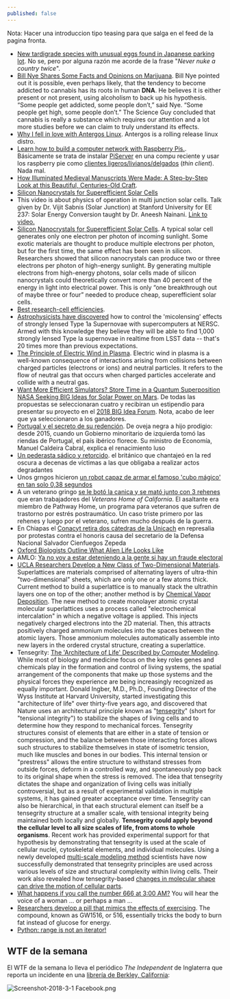 ```yaml
---
published: false
---
```

Nota: Hacer una introduccion tipo teasing para que salga en el feed de la pagina fronta.

- [New tardigrade species with unusual eggs found in Japanese parking lot](https://www.zmescience.com/ecology/animals-ecology/new-tardigrade-japan-0432432/). No se, pero por alguna razón me acorde de la frase "_Never nuke a country twice_".
- [Bill Nye Shares Some Facts and Opinions on Marijuana](https://www.zmescience.com/science/bill-nye-marijuana-science-02032018/). Bill Nye pointed out it is possible, even perhaps likely, that the tendency to become addicted to cannabis has its roots in human **DNA**. He believes it is either present or not present, using alcoholism to back up his hypothesis. “Some people get addicted, some people don’t,” said Nye. “Some people get high, some people don’t.” The Science Guy concluded that cannabis is really a substance which requires our attention and a lot more studies before we can claim to truly understand its effects.
- [Why I fell in love with Antergos Linux](https://opensource.com/article/18/2/my-linux-story-Antergos). Antergos is a rolling release linux distro.
- [ Learn how to build a computer network with Raspberry Pis.](https://opensource.com/article/18/3/computer-lab-school-raspberry-pi). Básicamente se trata de instalar [PiServer](https://www.raspberrypi.org/blog/piserver/) en una compu reciente y usar los raspberry pie como [clientes ligeros/livianos/delgados](https://es.wikipedia.org/wiki/Cliente_liviano) (_thin client_). Nada mal.
- [How Illuminated Medieval Manuscripts Were Made: A Step-by-Step Look at this Beautiful, Centuries-Old Craft](http://www.openculture.com/2018/03/how-illuminated-medieval-manuscripts-were-made-a-step-by-step-look-at-this-beautiful-centuries-old-craft.html).
- [Silicon Nanocrystals for Superefficient Solar Cells](https://www.technologyreview.com/s/408475/silicon-nanocrystals-for-superefficient-solar-cells/)
- This video is about physics of operation in multi junction solar cells. Talk given by Dr. Vijit Sabnis (Solar Junction) at Stanford University for EE 237: Solar Energy Conversion taught by Dr. Aneesh Nainani. [Link to video.](https://www.youtube.com/watch?v=GxTXeXNeeIY)
- [Silicon Nanocrystals for Superefficient Solar Cells](https://www.technologyreview.com/s/408475/silicon-nanocrystals-for-superefficient-solar-cells/). A typical solar cell generates only one electron per photon of incoming sunlight. Some exotic materials are thought to produce multiple electrons per photon, but for the first time, the same effect has been seen in silicon. Researchers showed that silicon nanocrystals can produce two or three electrons per photon of high-energy sunlight. By generating multiple electrons from high-energy photons, solar cells made of silicon nanocrystals could theoretically convert more than 40 percent of the energy in light into electrical power. This is only “one breakthrough out of maybe three or four” needed to produce cheap, superefficient solar cells.
- [Best research-cell efficiencies](https://www.nrel.gov/pv/assets/images/efficiency-chart.png).
- [Astrophysicists have discovered](https://www.sciencedaily.com/releases/2018/03/180301094807.htm) how to control the 'micolensing' effects of strongly lensed Type 1a Supernovae with supercomputers at NERSC. Armed with this knowledge they believe they will be able to find 1,000 strongly lensed Type Ia supernovae in realtime from LSST data -- that's 20 times more than previous expectations. 
- [ The Principle of Electric Wind in Plasma](https://www.pddnet.com/news/2018/03/principle-electric-wind-plasma). Electric wind in plasma is a well-known consequence of interactions arising from collisions between charged particles (electrons or ions) and neutral particles. It refers to the flow of neutral gas that occurs when charged particles accelerate and collide with a neutral gas.
- [Want More Efficient Simulators? Store Time in a Quantum Superposition](https://www.pddnet.com/news/2018/03/want-more-efficient-simulators-store-time-quantum-superposition)
[NASA Seeking BIG Ideas for Solar Power on Mars](https://www.nasa.gov/press-release/langley/nasa-seeking-big-ideas-for-solar-power-on-mars). De todas las propuestas se seleccionaran cuatro y recibiran un estipendio para presentar su proyecto en el [2018 BIG Idea Forum](http://bigidea.nianet.org/). Nota, acabo de leer que ya seleccionaron a los ganadores.
- [Portugal y el secreto de su redención](http://www.dw.com/es/portugal-y-el-secreto-de-su-redenci%C3%B3n/a-42790840). De oveja negra a hijo prodigio: desde 2015, cuando un Gobierno minoritario de izquierda tomó las riendas de Portugal, el país ibérico florece. Su ministro de Economía, Manuel Caldeira Cabral, explica el renacimiento luso
- [Un pederasta sádico y retorcido](http://www.bbc.com/mundo/noticias-43125571). el británico que chantajeó en la red oscura a decenas de víctimas a las que obligaba a realizar actos degradantes
- Unos grngos hicieron [un robot capaz de armar el famoso 'cubo mágico' en tan solo 0,38 segundos](https://mundo.sputniknews.com/videoclub/201803101076898041-robot-solucion-cubo-magico-rapid)
- A un veterano gringo [se le botó la canica y se mató junto con 3 rehenes](http://www.dw.com/es/las-tres-rehenes-del-atacante-al-hogar-del-veterano-de-california-aparecen-muertas/a-42917319) que eran trabajadores del _Veterans Home of California_. El asaltante era miembro de Pathway Home, un programa para veteranos que sufren de trastorno por estrés postraumático. Un caso triste primero por las rehenes y luego por el veterano, sufren mucho después de la guerra.
- En Chiapas el [Conacyt retira dos cátedras de la Unicach](http://www.jornada.unam.mx/2018/03/09/sociedad/040n1soc) en represalia por protestas contra el honoris causa del secretario de la Defensa Nacional Salvador Cienfuegos Zepeda
- [Oxford Biologists Outline What Alien Life Looks Like](https://futurism.com/oxford-biologists-outline-what-alien-life-looks-like/)
- AMLO: [Ya no voy a estar deteniendo a la gente si hay un fraude electoral](https://www.youtube.com/watch?v=Gu0UMq6yp2M)
- [UCLA Researchers Develop a New Class of Two-Dimensional Materials](https://www.pddnet.com/news/2018/03/ucla-researchers-develop-new-class-two-dimensional-materials). Superlattices are materials comprised of alternating layers of ultra-thin "two-dimensional" sheets, which are only one or a few atoms thick. Current method to build a superlattice is to manually stack the ultrathin layers one on top of the other; another method is by [Chemical Vapor Deposition](https://en.wikipedia.org/wiki/Chemical_vapor_deposition). The new method to create monolayer atomic crystal molecular superlattices uses a process called "electrochemical intercalation" in which a negative voltage is applied. This injects negatively charged electrons into the 2D material. Then, this attracts positively charged ammonium molecules into the spaces between the atomic layers. Those ammonium molecules automatically assemble into new layers in the ordered crystal structure, creating a superlattice. 
- Tensegrity: [The 'Architecture of Life' Described by Computer Modeling](https://www.pddnet.com/news/2018/03/architecture-life-described-computer-modeling). While most of biology and medicine focus on the key roles genes and chemicals play in the formation and control of living systems, the spatial arrangement of the components that make up those systems and the physical forces they experience are being increasingly recognized as equally important. Donald Ingber, M.D., Ph.D., Founding Director of the Wyss Institute at Harvard University, started investigating this "architecture of life" over thirty-five years ago, and discovered that Nature uses an architectural principle known as "[tensegrity](https://www.elsevier.com/books/tensegrity/motro/978-1-903996-37-9)" (short for "tensional integrity") to stabilize the shapes of living cells and to determine how they respond to mechanical forces. Tensegrity structures consist of elements that are either in a state of tension or compression, and the balance between those interacting forces allows such structures to stabilize themselves in state of isometric tension, much like muscles and bones in our bodies. This internal tension or "prestress" allows the entire structure to withstand stresses from outside forces, deform in a controlled way, and spontaneously pop back to its original shape when the stress is removed. The idea that tensegrity dictates the shape and organization of living cells was initially controversial, but as a result of experimental validation in multiple systems, it has gained greater acceptance over time. Tensegrity can also be hierarchical, in that each structural element can itself be a tensegrity structure at a smaller scale, with tensional integrity being maintained both locally and globally. **Tensegrity could apply beyond the cellular level to all size scales of life, from atoms to whole organisms**. Recent work has provided experimental support for that hypothesis by demonstrating that tensegrity is used at the scale of cellular nuclei, cytoskeletal elements, and individual molecules. Using a newly developed [multi-scale modeling method](https://www.sciencedirect.com/science/article/pii/S2352431617302134) scientists have now successfully demonstrated that tensegrity principles are used across various levels of size and structural complexity within living cells. Their work also revealed how tensegrity-based [changes in molecular shape can drive the motion of cellular parts](https://pubs.acs.org/doi/abs/10.1021/acsnano.7b05266).
- [What happens if you call the number 666 at 3:00 AM?](https://www.quora.com/What-happens-if-you-call-the-number-666-at-3-00-AM) You will hear the voice of a woman ... or perhaps a man ...
- [Researchers develop a pill that mimics the effects of exercising](https://www.zmescience.com/science/researchers-develop-pill-mimics-effects-exercising/). The compound, known as GW1516, or 516, essentially tricks the body to burn fat instead of glucose for energy.
- [Python: range is not an iterator!](http://treyhunner.com/2018/02/python-range-is-not-an-iterator/)


## WTF de la semana

El WTF de la semana lo lleva el periódico _The Independent_ de Inglaterra que reporta un incidente en una [librería de Berkley, California](http://www.independent.co.uk/news/world/americas/donald-trump-supporters-bookstore-burn-make-america-great-again-berkeley-california-a8248721.html):

![Screenshot-2018-3-1 Facebook.png]({{site.baseurl}}/media/Screenshot-2018-3-1%20Facebook.png)
